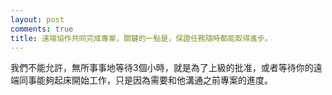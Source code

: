 ```yaml
---
layout: post
comments: true
title: 遠端協作共同完成專案，關鍵的一點是，保證任務隨時都能取得進步。
---
```




我們不能允許，無所事事地等待3個小時，就是為了上級的批准，或者等待你的遠端同事能夠起床開始工作，只是因為需要和他溝通之前專案的進度。

